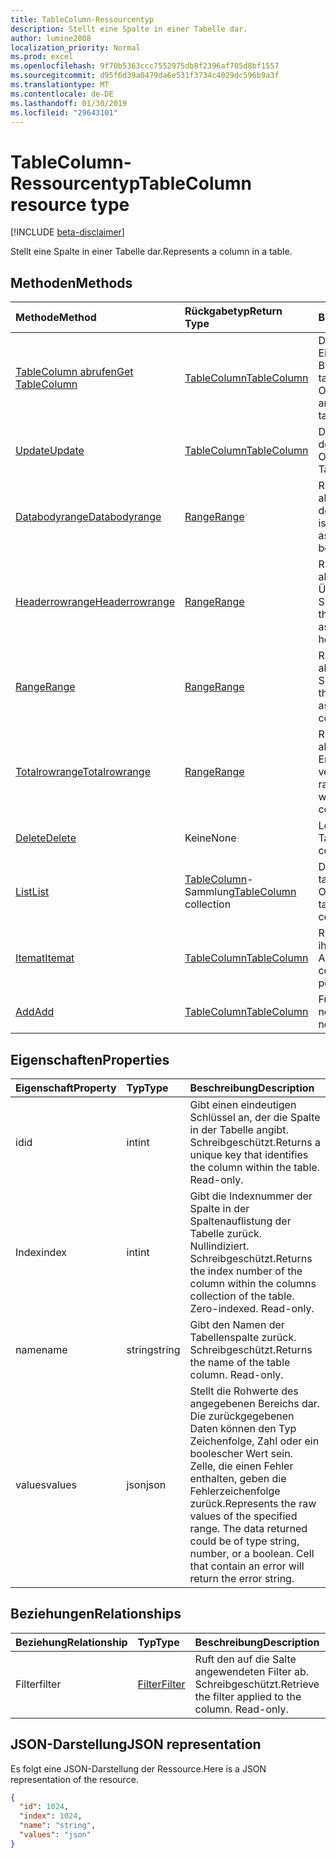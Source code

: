 ```yaml
---
title: TableColumn-Ressourcentyp
description: Stellt eine Spalte in einer Tabelle dar.
author: lumine2008
localization_priority: Normal
ms.prod: excel
ms.openlocfilehash: 9f70b5363ccc7552975db8f2396af705d8bf1557
ms.sourcegitcommit: d95f6d39a0479da6e531f3734c4029dc596b9a3f
ms.translationtype: MT
ms.contentlocale: de-DE
ms.lasthandoff: 01/30/2019
ms.locfileid: "29643101"
---
```

# <a name="tablecolumn-resource-type"></a><span data-ttu-id="4818e-103">TableColumn-Ressourcentyp</span><span class="sxs-lookup"><span data-stu-id="4818e-103">TableColumn resource type</span></span>

[!INCLUDE [beta-disclaimer](../../includes/beta-disclaimer.md)]

<span data-ttu-id="4818e-104">Stellt eine Spalte in einer Tabelle dar.</span><span class="sxs-lookup"><span data-stu-id="4818e-104">Represents a column in a table.</span></span>


## <a name="methods"></a><span data-ttu-id="4818e-105">Methoden</span><span class="sxs-lookup"><span data-stu-id="4818e-105">Methods</span></span>

| <span data-ttu-id="4818e-106">Methode</span><span class="sxs-lookup"><span data-stu-id="4818e-106">Method</span></span>           | <span data-ttu-id="4818e-107">Rückgabetyp</span><span class="sxs-lookup"><span data-stu-id="4818e-107">Return Type</span></span>    |<span data-ttu-id="4818e-108">Beschreibung</span><span class="sxs-lookup"><span data-stu-id="4818e-108">Description</span></span>|
|:---------------|:--------|:----------|
|[<span data-ttu-id="4818e-109">TableColumn abrufen</span><span class="sxs-lookup"><span data-stu-id="4818e-109">Get TableColumn</span></span>](../api/tablecolumn-get.md) | [<span data-ttu-id="4818e-110">TableColumn</span><span class="sxs-lookup"><span data-stu-id="4818e-110">TableColumn</span></span>](tablecolumn.md) |<span data-ttu-id="4818e-111">Dient zum Lesen der Eigenschaften und der Beziehungen des tableColumn-Objekts.</span><span class="sxs-lookup"><span data-stu-id="4818e-111">Read properties and relationships of tableColumn object.</span></span>|
|[<span data-ttu-id="4818e-112">Update</span><span class="sxs-lookup"><span data-stu-id="4818e-112">Update</span></span>](../api/tablecolumn-update.md) | [<span data-ttu-id="4818e-113">TableColumn</span><span class="sxs-lookup"><span data-stu-id="4818e-113">TableColumn</span></span>](tablecolumn.md) |<span data-ttu-id="4818e-114">Dient zum Aktualisieren des TableColumn-Objekts.</span><span class="sxs-lookup"><span data-stu-id="4818e-114">Update TableColumn object.</span></span> |
|[<span data-ttu-id="4818e-115">Databodyrange</span><span class="sxs-lookup"><span data-stu-id="4818e-115">Databodyrange</span></span>](../api/tablecolumn-databodyrange.md)|[<span data-ttu-id="4818e-116">Range</span><span class="sxs-lookup"><span data-stu-id="4818e-116">Range</span></span>](range.md)|<span data-ttu-id="4818e-117">Ruft das Bereichsobjekt ab, das mit dem Datenteil der Spalte verknüpft ist.</span><span class="sxs-lookup"><span data-stu-id="4818e-117">Gets the range object associated with the data body of the column.</span></span>|
|[<span data-ttu-id="4818e-118">Headerrowrange</span><span class="sxs-lookup"><span data-stu-id="4818e-118">Headerrowrange</span></span>](../api/tablecolumn-headerrowrange.md)|[<span data-ttu-id="4818e-119">Range</span><span class="sxs-lookup"><span data-stu-id="4818e-119">Range</span></span>](range.md)|<span data-ttu-id="4818e-120">Ruft das Bereichsobjekt ab, das mit der Überschriftenzeile der Spalte verknüpft ist.</span><span class="sxs-lookup"><span data-stu-id="4818e-120">Gets the range object associated with the header row of the column.</span></span>|
|[<span data-ttu-id="4818e-121">Range</span><span class="sxs-lookup"><span data-stu-id="4818e-121">Range</span></span>](../api/tablecolumn-range.md)|[<span data-ttu-id="4818e-122">Range</span><span class="sxs-lookup"><span data-stu-id="4818e-122">Range</span></span>](range.md)|<span data-ttu-id="4818e-123">Ruft das Bereichsobjekt ab, das mit der gesamten Spalte verknüpft ist.</span><span class="sxs-lookup"><span data-stu-id="4818e-123">Gets the range object associated with the entire column.</span></span>|
|[<span data-ttu-id="4818e-124">Totalrowrange</span><span class="sxs-lookup"><span data-stu-id="4818e-124">Totalrowrange</span></span>](../api/tablecolumn-totalrowrange.md)|[<span data-ttu-id="4818e-125">Range</span><span class="sxs-lookup"><span data-stu-id="4818e-125">Range</span></span>](range.md)|<span data-ttu-id="4818e-126">Ruft das Bereichsobjekt ab, das mit der Ergebniszeile der Spalte verknüpft ist.</span><span class="sxs-lookup"><span data-stu-id="4818e-126">Gets the range object associated with the totals row of the column.</span></span>|
|[<span data-ttu-id="4818e-127">Delete</span><span class="sxs-lookup"><span data-stu-id="4818e-127">Delete</span></span>](../api/tablecolumn-delete.md)|<span data-ttu-id="4818e-128">Keine</span><span class="sxs-lookup"><span data-stu-id="4818e-128">None</span></span>|<span data-ttu-id="4818e-129">Löscht die Spalte aus der Tabelle.</span><span class="sxs-lookup"><span data-stu-id="4818e-129">Deletes the column from the table.</span></span>|
|[<span data-ttu-id="4818e-130">List</span><span class="sxs-lookup"><span data-stu-id="4818e-130">List</span></span>](../api/tablecolumn-list.md) | <span data-ttu-id="4818e-131">[TableColumn](tablecolumn.md)-Sammlung</span><span class="sxs-lookup"><span data-stu-id="4818e-131">[TableColumn](tablecolumn.md) collection</span></span> |<span data-ttu-id="4818e-132">Dient zum Abrufen der tableColumn-Objektsammlung.</span><span class="sxs-lookup"><span data-stu-id="4818e-132">Get tableColumn object collection.</span></span> |
|[<span data-ttu-id="4818e-133">Itemat</span><span class="sxs-lookup"><span data-stu-id="4818e-133">Itemat</span></span>](../api/tablecolumncollection-itemat.md)|[<span data-ttu-id="4818e-134">TableColumn</span><span class="sxs-lookup"><span data-stu-id="4818e-134">TableColumn</span></span>](tablecolumn.md)|<span data-ttu-id="4818e-135">Ruft eine Spalte anhand ihrer Position in der Auflistung ab.</span><span class="sxs-lookup"><span data-stu-id="4818e-135">Gets a column based on its position in the collection.</span></span>|
|[<span data-ttu-id="4818e-136">Add</span><span class="sxs-lookup"><span data-stu-id="4818e-136">Add</span></span>](../api/tablecolumncollection-add.md)|[<span data-ttu-id="4818e-137">TableColumn</span><span class="sxs-lookup"><span data-stu-id="4818e-137">TableColumn</span></span>](tablecolumn.md)|<span data-ttu-id="4818e-138">Fügt der Tabelle eine neue Spalte hinzu.</span><span class="sxs-lookup"><span data-stu-id="4818e-138">Adds a new column to the table.</span></span>|

## <a name="properties"></a><span data-ttu-id="4818e-139">Eigenschaften</span><span class="sxs-lookup"><span data-stu-id="4818e-139">Properties</span></span>
| <span data-ttu-id="4818e-140">Eigenschaft</span><span class="sxs-lookup"><span data-stu-id="4818e-140">Property</span></span>     | <span data-ttu-id="4818e-141">Typ</span><span class="sxs-lookup"><span data-stu-id="4818e-141">Type</span></span>   |<span data-ttu-id="4818e-142">Beschreibung</span><span class="sxs-lookup"><span data-stu-id="4818e-142">Description</span></span>|
|:---------------|:--------|:----------|
|<span data-ttu-id="4818e-143">id</span><span class="sxs-lookup"><span data-stu-id="4818e-143">id</span></span>|<span data-ttu-id="4818e-144">int</span><span class="sxs-lookup"><span data-stu-id="4818e-144">int</span></span>|<span data-ttu-id="4818e-p101">Gibt einen eindeutigen Schlüssel an, der die Spalte in der Tabelle angibt. Schreibgeschützt.</span><span class="sxs-lookup"><span data-stu-id="4818e-p101">Returns a unique key that identifies the column within the table. Read-only.</span></span>|
|<span data-ttu-id="4818e-147">Index</span><span class="sxs-lookup"><span data-stu-id="4818e-147">index</span></span>|<span data-ttu-id="4818e-148">int</span><span class="sxs-lookup"><span data-stu-id="4818e-148">int</span></span>|<span data-ttu-id="4818e-p102">Gibt die Indexnummer der Spalte in der Spaltenauflistung der Tabelle zurück. Nullindiziert. Schreibgeschützt.</span><span class="sxs-lookup"><span data-stu-id="4818e-p102">Returns the index number of the column within the columns collection of the table. Zero-indexed. Read-only.</span></span>|
|<span data-ttu-id="4818e-152">name</span><span class="sxs-lookup"><span data-stu-id="4818e-152">name</span></span>|<span data-ttu-id="4818e-153">string</span><span class="sxs-lookup"><span data-stu-id="4818e-153">string</span></span>|<span data-ttu-id="4818e-p103">Gibt den Namen der Tabellenspalte zurück. Schreibgeschützt.</span><span class="sxs-lookup"><span data-stu-id="4818e-p103">Returns the name of the table column. Read-only.</span></span>|
|<span data-ttu-id="4818e-156">values</span><span class="sxs-lookup"><span data-stu-id="4818e-156">values</span></span>|<span data-ttu-id="4818e-157">json</span><span class="sxs-lookup"><span data-stu-id="4818e-157">json</span></span>|<span data-ttu-id="4818e-p104">Stellt die Rohwerte des angegebenen Bereichs dar. Die zurückgegebenen Daten können den Typ Zeichenfolge, Zahl oder ein boolescher Wert sein. Zelle, die einen Fehler enthalten, geben die Fehlerzeichenfolge zurück.</span><span class="sxs-lookup"><span data-stu-id="4818e-p104">Represents the raw values of the specified range. The data returned could be of type string, number, or a boolean. Cell that contain an error will return the error string.</span></span>|

## <a name="relationships"></a><span data-ttu-id="4818e-161">Beziehungen</span><span class="sxs-lookup"><span data-stu-id="4818e-161">Relationships</span></span>
| <span data-ttu-id="4818e-162">Beziehung</span><span class="sxs-lookup"><span data-stu-id="4818e-162">Relationship</span></span> | <span data-ttu-id="4818e-163">Typ</span><span class="sxs-lookup"><span data-stu-id="4818e-163">Type</span></span>   |<span data-ttu-id="4818e-164">Beschreibung</span><span class="sxs-lookup"><span data-stu-id="4818e-164">Description</span></span>|
|:---------------|:--------|:----------|
|<span data-ttu-id="4818e-165">Filter</span><span class="sxs-lookup"><span data-stu-id="4818e-165">filter</span></span>|[<span data-ttu-id="4818e-166">Filter</span><span class="sxs-lookup"><span data-stu-id="4818e-166">Filter</span></span>](filter.md)|<span data-ttu-id="4818e-p105">Ruft den auf die Salte angewendeten Filter ab. Schreibgeschützt.</span><span class="sxs-lookup"><span data-stu-id="4818e-p105">Retrieve the filter applied to the column. Read-only.</span></span>|

## <a name="json-representation"></a><span data-ttu-id="4818e-169">JSON-Darstellung</span><span class="sxs-lookup"><span data-stu-id="4818e-169">JSON representation</span></span>

<span data-ttu-id="4818e-170">Es folgt eine JSON-Darstellung der Ressource.</span><span class="sxs-lookup"><span data-stu-id="4818e-170">Here is a JSON representation of the resource.</span></span>

<!-- {
  "blockType": "resource",
  "optionalProperties": [

  ],
  "@odata.type": "microsoft.graph.tableColumn"
}-->

```json
{
  "id": 1024,
  "index": 1024,
  "name": "string",
  "values": "json"
}

```

<!-- uuid: 8fcb5dbc-d5aa-4681-8e31-b001d5168d79
2015-10-25 14:57:30 UTC -->
<!--
{
  "type": "#page.annotation",
  "description": "TableColumn resource",
  "keywords": "",
  "section": "documentation",
  "tocPath": "",
  "suppressions": [
    "Error: /api-reference/beta/resources/tablecolumn.md:\r\n      Exception processing links.\r\n    System.ArgumentException: Link Definition was null. Link text: !INCLUDE [beta-disclaimer](../../includes/beta-disclaimer.md)\r\n      at ApiDoctor.Validation.DocFile.get_LinkDestinations()\r\n      at ApiDoctor.Validation.DocSet.ValidateLinks(Boolean includeWarnings, String[] relativePathForFiles, IssueLogger issues, Boolean requireFilenameCaseMatch, Boolean printOrphanedFiles)"
  ]
}
-->
